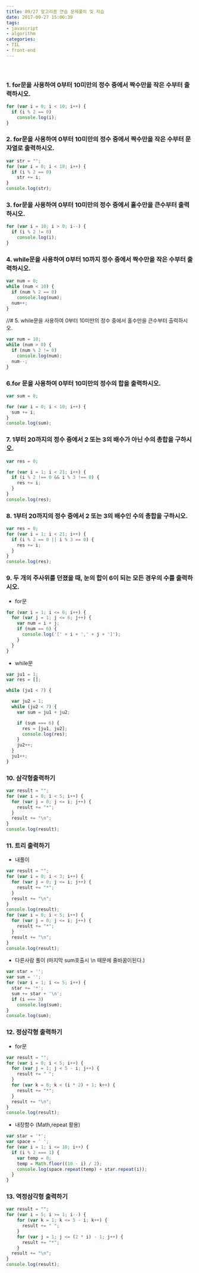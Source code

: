 ```yaml
---
title: 09/27 알고리즘 연습 문제풀이 및 자습
date: 2017-09-27 15:06:39
tags: 
- javascript
- algorithm
categories:
- TIL
- front-end
---
```

　
<!-- more -->

### 1. for문을 사용하여 0부터 10미만의 정수 중에서 짝수만을 작은 수부터 출력하시오.

``` javascript
for (var i = 0; i < 10; i++) {
  if (i % 2 == 0)
    console.log(i);
}
```

### 2. for문을 사용하여 0부터 10미만의 정수 중에서 짝수만을 작은 수부터 문자열로 출력하시오.

``` javascript
var str = "";
for (var i = 0; i < 10; i++) {
  if (i % 2 == 0)
    str += i;
}
console.log(str);
```

### 3. for문을 사용하여 0부터 10미만의 정수 중에서 홀수만을 큰수부터 출력하시오.

``` javascript
for (var i = 10; i > 0; i--) {
  if (i % 2 != 0)
    console.log(i);
}
```

### 4. while문을 사용하여 0부터 10까지 정수 중에서 짝수만을 작은 수부터 출력하시오.

```javascript
var num = 0;
while (num < 10) {
  if (num % 2 == 0)
    console.log(num);
  num++;
}
```

//# 5. while문을 사용하여 0부터 10미만의 정수 중에서 홀수만을 큰수부터 출력하시오.

``` javascript
var num = 10;
while (num > 0) {
  if (num % 2 != 0)
    console.log(num);
  num--;
}
```

### 6.for 문을 사용하여 0부터 10미만의 정수의 합을 출력하시오.

``` javascript
var sum = 0;

for (var i = 0; i < 10; i++) {
  sum += i;
}
console.log(sum);
```

### 7. 1부터 20까지의 정수 중에서 2 또는 3의 배수가 아닌 수의 총합을 구하시오.

``` javascript
var res = 0;

for (var i = 1; i < 21; i++) {
  if (i % 2 !== 0 && i % 3 !== 0) {
    res += i;
  }
}
console.log(res);
```

### 8. 1부터 20까지의 정수 중에서 2 또는 3의 배수인 수의 총합을 구하시오.

``` javascript
var res = 0;
for (var i = 1; i < 21; i++) {
  if (i % 2 == 0 || i % 3 == 0) {
    res += i;
  }
}
console.log(res);
```

### 9. 두 개의 주사위를 던졌을 때, 눈의 합이 6이 되는 모든 경우의 수를 출력하시오.

- for문

``` javascript
for (var i = 1; i <= 6; i++) {
  for (var j = 1; j <= 6; j++) {
    var num = i + j;
    if (num == 6) {
      console.log('[' + i + ',' + j + ']');
    }
  }
}
```

- while문

``` javascript
var ju1 = 1;
var res = [];

while (ju1 < 7) {

  var ju2 = 1;
  while (ju2 < 7) {
    var sum = ju1 + ju2;

    if (sum === 6) {
      res = [ju1, ju2];
      console.log(res);
    }
    ju2++;
  }
  ju1++;
}
```

### 10. 삼각형출력하기

``` javascript
var result = "";
for (var i = 0; i < 5; i++) {
  for (var j = 0; j <= i; j++) {
    result += "*";
  }
  result += "\n";
}
console.log(result);
```

### 11. 트리 출력하기

- 내풀이

``` javascript
var result = "";
for (var i = 0; i < 3; i++) {
  for (var j = 0; j <= i; j++) {
    result += "*";
  }
  result += "\n";
}
console.log(result);
for (var i = 0; i < 5; i++) {
  for (var j = 0; j <= i; j++) {
    result += "*";
  }
  result += "\n";
}
console.log(result);
```

- 다른사람 풀이 (마지막 sum호출시 \n 때문에 줄바꿈이된다.)

``` javascript
var star = '';
var sum = '';
for (var i = 1; i <= 5; i++) {
  star += '*';
  sum += star + '\n';
  if (i === 3)
    console.log(sum);
}
console.log(sum);
```

### 12. 정삼각형 출력하기

- for문

``` javascript
var result = "";
for (var i = 0; i < 5; i++) {
  for (var j = 1; j < 5 - i; j++) {
    result += " ";
  }
  for (var k = 0; k < (i * 2) + 1; k++) {
    result += "*";
  }
  result += "\n";
}
console.log(result);
```

- 내장함수 (Math,repeat 활용)

``` javascript
var star = '*';
var space = ' ';
for (var i = 1; i <= 10; i++) {
  if (i % 2 === 1) {
    var temp = 0;
    temp = Math.floor((10 - i) / 2);
    console.log(space.repeat(temp) + star.repeat(i));
  }
}
```

### 13. 역정삼각형 출력하기

``` javascript
var result = "";
for (var i = 5; i >= 1; i--) {
    for (var k = 1; k <= 5 - i; k++) {
      result += " ";
    }
    for (var j = 1; j <= (2 * i) - 1; j++) {
      result += "*";
    }
  result += "\n";
}
console.log(result);
```